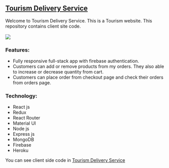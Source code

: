## [Tourism Delivery Service](https://genius-car-mechanics-4c847.web.app/)
Welcome to Tourism Delivery Service. This is a Tourism website. This repository contains client site code.
<br/>
<br/>
<img src="https://i.ibb.co/Z6DnP0c/p4.png" />

### Features:
- Fully responsive full-stack app with firebase authentication.
-	Customers can add or remove products from my orders. They also able to increase or decrease quantity from cart.
- Customers can place order from checkout page and check their orders from orders page.


### Technology:
- React js
- Redux
- React Router
- Material UI
- Node js
- Express js
- MongoDB
- Firebase 
- Heroku


You can see client side code in [Tourism Delivery Service](https://github.com/MohammadForkan/tourism-delivery-website-client)
